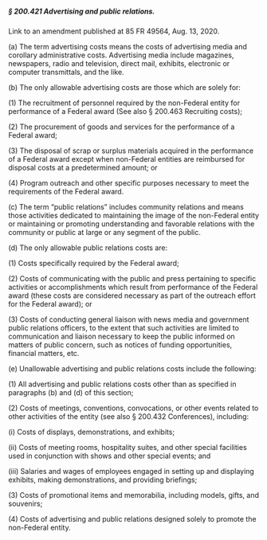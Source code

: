 ##### § 200.421 Advertising and public relations. #####

Link to an amendment published at 85 FR 49564, Aug. 13, 2020.

(a) The term advertising costs means the costs of advertising media and corollary administrative costs. Advertising media include magazines, newspapers, radio and television, direct mail, exhibits, electronic or computer transmittals, and the like.

(b) The only allowable advertising costs are those which are solely for:

(1) The recruitment of personnel required by the non-Federal entity for performance of a Federal award (See also § 200.463 Recruiting costs);

(2) The procurement of goods and services for the performance of a Federal award;

(3) The disposal of scrap or surplus materials acquired in the performance of a Federal award except when non-Federal entities are reimbursed for disposal costs at a predetermined amount; or

(4) Program outreach and other specific purposes necessary to meet the requirements of the Federal award.

(c) The term “public relations” includes community relations and means those activities dedicated to maintaining the image of the non-Federal entity or maintaining or promoting understanding and favorable relations with the community or public at large or any segment of the public.

(d) The only allowable public relations costs are:

(1) Costs specifically required by the Federal award;

(2) Costs of communicating with the public and press pertaining to specific activities or accomplishments which result from performance of the Federal award (these costs are considered necessary as part of the outreach effort for the Federal award); or

(3) Costs of conducting general liaison with news media and government public relations officers, to the extent that such activities are limited to communication and liaison necessary to keep the public informed on matters of public concern, such as notices of funding opportunities, financial matters, etc.

(e) Unallowable advertising and public relations costs include the following:

(1) All advertising and public relations costs other than as specified in paragraphs (b) and (d) of this section;

(2) Costs of meetings, conventions, convocations, or other events related to other activities of the entity (see also § 200.432 Conferences), including:

(i) Costs of displays, demonstrations, and exhibits;

(ii) Costs of meeting rooms, hospitality suites, and other special facilities used in conjunction with shows and other special events; and

(iii) Salaries and wages of employees engaged in setting up and displaying exhibits, making demonstrations, and providing briefings;

(3) Costs of promotional items and memorabilia, including models, gifts, and souvenirs;

(4) Costs of advertising and public relations designed solely to promote the non-Federal entity.